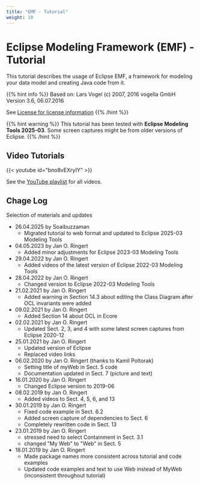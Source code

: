 ```yaml
---
title: "EMF - Tutorial"
weight: 10
---
```



# Eclipse Modeling Framework (EMF) - Tutorial
This tutorial describes the usage of Eclipse EMF, a framework for modeling your data model and creating Java code from it. 

{{% hint info %}}
Based on: Lars Vogel (c) 2007, 2016 vogella GmbH Version 3.6, 06.07.2016

See [License for license information](https://www.vogella.com/license.html)
{{% /hint %}}

{{% hint warning %}}
This tutorial has been tested with **Eclipse Modeling Tools 2025-03**. Some screen captures might be from older versions of Eclipse.
{{% /hint %}}


## Video Tutorials

{{< youtube id="bno8vEXryIY" >}}

See the [YouTube playlist](https://www.youtube.com/playlist?list=PLGyeoukah9NbkEFnbQHtASnM6C_SnRRzv) for all videos.

## Chage Log

Selection of materials and updates

-   26.04.2025 by Soaibuzzaman
    -  Migrated tutorial to web format and updated to Eclipse 2025-03 Modeling Tools
-   04.05.2023 by Jan O. Ringert
    -  Added minor adjustments for Eclipse 2023-03 Modeling Tools
-   29.04.2022 by Jan O. Ringert
    -   Added videos of the latest version of Eclipse 2022-03 Modeling Tools
-   28.04.2022 by Jan O. Ringert
    -   Changed version to Eclipse 2022-03 Modeling Tools
-   21.02.2021 by Jan O. Ringert
    -   Added warning in Section 14.3 about editing the Class Diagram after OCL invariants were added
-   09.02.2021 by Jan O. Ringert
    -   Added Section 14 about OCL in Ecore
-   02.02.2021 by Jan O. Ringert
    -   Updated Sect. 2, 3, and 4 with some latest screen captures from Eclipse 2020-12
-   25.01.2021 by Jan O. Ringert
    -   Updated version of Eclipse
    -   Replaced video links
-   06.02.2020 by Jan O. Ringert (thanks to Kamil Poltorak)
    -   Setting title of myWeb in Sect. 5 code
    -   Documentation updated in Sect. 7 (picture and text)
-   16.01.2020 by Jan O. Ringert
    -   Changed Eclipse version to 2019-06
-   08.02.2019 by Jan O. Ringert
    -   Added videos to Sect. 4, 5, 6, and 13
-   30.01.2019 by Jan O. Ringert
    -   Fixed code example in Sect. 6.2
    -   Added screen capture of dependencies to Sect. 6
    -   Completely rewritten code in Sect. 13
-   23.01.2019 by Jan O. Ringert
    -   stressed need to select Containment in Sect. 3.1
    -   changed "My Web" to "Web" in Sect. 5
-   18.01.2019 by Jan O. Ringert
    -   Made package names more consistent across tutorial and code examples
    -   Updated code examples and text to use Web instead of MyWeb (inconsistent throughout tutorial)